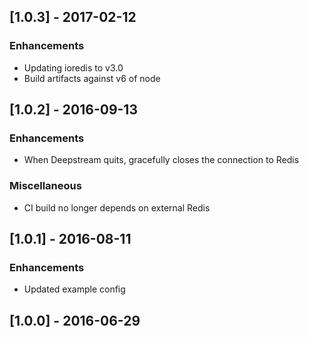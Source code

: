 ## [1.0.3] - 2017-02-12

### Enhancements
- Updating ioredis to v3.0
- Build artifacts against v6 of node

## [1.0.2] - 2016-09-13

### Enhancements
- When Deepstream quits, gracefully closes the connection to Redis

### Miscellaneous
- CI build no longer depends on external Redis

## [1.0.1] - 2016-08-11

### Enhancements
- Updated example config

## [1.0.0] - 2016-06-29
